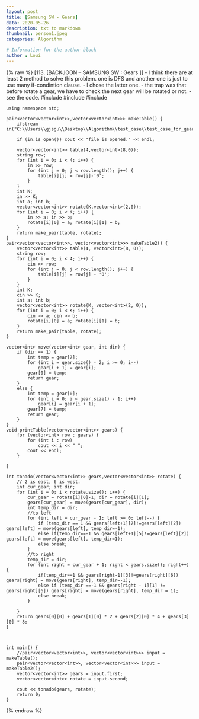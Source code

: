 ```yaml
---
layout: post
title: [Samsung SW - Gears]
data: 2020-05-26
description: txt to markdown
thumbnail: person1.jpeg
categories: Algorithm

# Information for the author block
author : Loui
---
```


{% raw %}
	﻿[113. [BACKJOON – SAMSUNG SW : Gears ]]
	- I think there are at least 2 method to solve this problem. one is DFS and another one is just to use many if-condintion clause.
	- I chose the latter one.
	- the trap was that before rotate a gear, we have to check the next gear will be rotated or not.
	- see the code.
	#include<iostream>
	#include<fstream>
	#include<vector>
	
	using namespace std;
	
	pair<vector<vector<int>>,vector<vector<int>>> makeTable() {
		ifstream in("C:\\Users\\gjsgu\\Desktop\\Algorithm\\test_case\\test_case_for_gears.txt");
	
		if (in.is_open()) cout << "file is opened." << endl;
	
		vector<vector<int>> table(4,vector<int>(8,0));
		string row;
		for (int i = 0; i < 4; i++) {
			in >> row;
			for (int j = 0; j < row.length(); j++) {
				table[i][j] = row[j]-'0';
			}
		}
		int K;
		in >> K;
		int a; int b;
		vector<vector<int>> rotate(K,vector<int>(2,0));
		for (int i = 0; i < K; i++) {
			in >> a; in >> b;
			rotate[i][0] = a; rotate[i][1] = b;
		}
		return make_pair(table, rotate);
	}
	pair<vector<vector<int>>, vector<vector<int>>> makeTable2() {
		vector<vector<int>> table(4, vector<int>(8, 0));
		string row;
		for (int i = 0; i < 4; i++) {
			cin >> row;
			for (int j = 0; j < row.length(); j++) {
				table[i][j] = row[j] - '0';
			}
		}
		int K;
		cin >> K;
		int a; int b;
		vector<vector<int>> rotate(K, vector<int>(2, 0));
		for (int i = 0; i < K; i++) {
			cin >> a; cin >> b;
			rotate[i][0] = a; rotate[i][1] = b;
		}
		return make_pair(table, rotate);
	}
	
	vector<int> move(vector<int> gear, int dir) {
		if (dir == 1) {
			int temp = gear[7];
			for (int i = gear.size() - 2; i >= 0; i--)
				gear[i + 1] = gear[i];
			gear[0] = temp;
			return gear;
		}
		else {
			int temp = gear[0];
			for (int i = 0; i < gear.size() - 1; i++)
				gear[i] = gear[i + 1];
			gear[7] = temp;
			return gear;
		}	
	}
	void printTable(vector<vector<int>> gears) {
		for (vector<int> row : gears) {
			for (int i : row)
				cout << i << " ";
			cout << endl;
		}
	
	}
	
	int tonado(vector<vector<int>> gears,vector<vector<int>> rotate) {
		// 2 is east, 6 is west.
		int cur_gear; int dir;
		for (int i = 0; i < rotate.size(); i++) {
			cur_gear = rotate[i][0]-1; dir = rotate[i][1];
			gears[cur_gear] = move(gears[cur_gear], dir);
			int temp_dir = dir;
			//to left
			for (int left = cur_gear - 1; left >= 0; left--) {
				if (temp_dir == 1 && gears[left+1][7]!=gears[left][2]) gears[left] = move(gears[left], temp_dir=-1);
				else if(temp_dir==-1 && gears[left+1][5]!=gears[left][2]) gears[left] = move(gears[left], temp_dir=1);
				else break;
			}
			//to right
			temp_dir = dir;
			for (int right = cur_gear + 1; right < gears.size(); right++) {
				if(temp_dir==1 && gears[right-1][3]!=gears[right][6]) gears[right] = move(gears[right], temp_dir=-1);
				else if (temp_dir ==-1 && gears[right - 1][1] != gears[right][6]) gears[right] = move(gears[right], temp_dir = 1);
				else break;
			}
		
		}
		return gears[0][0] + gears[1][0] * 2 + gears[2][0] * 4 + gears[3][0] * 8;
	}
	
	
	
	int main() {
		//pair<vector<vector<int>>, vector<vector<int>>> input = makeTable();
		pair<vector<vector<int>>, vector<vector<int>>> input = makeTable2();
		vector<vector<int>> gears = input.first;
		vector<vector<int>> rotate = input.second;
	
		cout << tonado(gears, rotate);
		return 0;
	}
	
{% endraw %}
